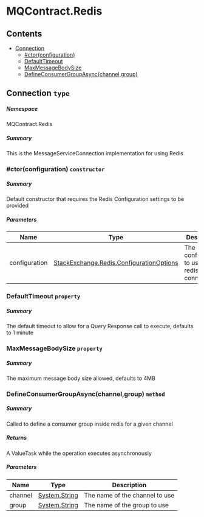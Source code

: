 <a name='assembly'></a>
# MQContract.Redis

## Contents

- [Connection](#T-MQContract-Redis-Connection 'MQContract.Redis.Connection')
  - [#ctor(configuration)](#M-MQContract-Redis-Connection-#ctor-StackExchange-Redis-ConfigurationOptions- 'MQContract.Redis.Connection.#ctor(StackExchange.Redis.ConfigurationOptions)')
  - [DefaultTimeout](#P-MQContract-Redis-Connection-DefaultTimeout 'MQContract.Redis.Connection.DefaultTimeout')
  - [MaxMessageBodySize](#P-MQContract-Redis-Connection-MaxMessageBodySize 'MQContract.Redis.Connection.MaxMessageBodySize')
  - [DefineConsumerGroupAsync(channel,group)](#M-MQContract-Redis-Connection-DefineConsumerGroupAsync-System-String,System-String- 'MQContract.Redis.Connection.DefineConsumerGroupAsync(System.String,System.String)')

<a name='T-MQContract-Redis-Connection'></a>
## Connection `type`

##### Namespace

MQContract.Redis

##### Summary

This is the MessageServiceConnection implementation for using Redis

<a name='M-MQContract-Redis-Connection-#ctor-StackExchange-Redis-ConfigurationOptions-'></a>
### #ctor(configuration) `constructor`

##### Summary

Default constructor that requires the Redis Configuration settings to be provided

##### Parameters

| Name | Type | Description |
| ---- | ---- | ----------- |
| configuration | [StackExchange.Redis.ConfigurationOptions](#T-StackExchange-Redis-ConfigurationOptions 'StackExchange.Redis.ConfigurationOptions') | The configuration to use for the redis connections |

<a name='P-MQContract-Redis-Connection-DefaultTimeout'></a>
### DefaultTimeout `property`

##### Summary

The default timeout to allow for a Query Response call to execute, defaults to 1 minute

<a name='P-MQContract-Redis-Connection-MaxMessageBodySize'></a>
### MaxMessageBodySize `property`

##### Summary

The maximum message body size allowed, defaults to 4MB

<a name='M-MQContract-Redis-Connection-DefineConsumerGroupAsync-System-String,System-String-'></a>
### DefineConsumerGroupAsync(channel,group) `method`

##### Summary

Called to define a consumer group inside redis for a given channel

##### Returns

A ValueTask while the operation executes asynchronously

##### Parameters

| Name | Type | Description |
| ---- | ---- | ----------- |
| channel | [System.String](http://msdn.microsoft.com/query/dev14.query?appId=Dev14IDEF1&l=EN-US&k=k:System.String 'System.String') | The name of the channel to use |
| group | [System.String](http://msdn.microsoft.com/query/dev14.query?appId=Dev14IDEF1&l=EN-US&k=k:System.String 'System.String') | The name of the group to use |

